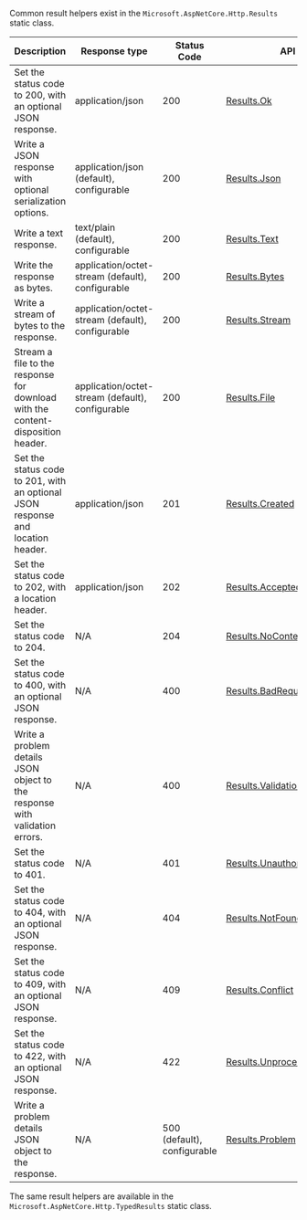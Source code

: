 Common result helpers exist in the `Microsoft.AspNetCore.Http.Results` static class.

| Description                                                                     | Response type                                    | Status Code                 | API                                                                                          |
| ------------------------------------------------------------------------------- | ------------------------------------------------ | --------------------------- | -------------------------------------------------------------------------------------------- |
| Set the status code to 200, with an optional JSON response.                     | application/json                                 | 200                         | [Results.Ok](xref:Microsoft.AspNetCore.Http.Results.Ok%2A)                                   |
| Write a JSON response with optional serialization options.                      | application/json (default), configurable         | 200                         | [Results.Json](xref:Microsoft.AspNetCore.Http.Results.Json%2A)                               |
| Write a text response.                                                          | text/plain (default), configurable               | 200                         | [Results.Text](xref:Microsoft.AspNetCore.Http.Results.Text%2A)                               |
| Write the response as bytes.                                                    | application/octet-stream (default), configurable | 200                         | [Results.Bytes](xref:Microsoft.AspNetCore.Http.Results.Bytes%2A)                             |
| Write a stream of bytes to the response.                                        | application/octet-stream (default), configurable | 200                         | [Results.Stream](xref:Microsoft.AspNetCore.Http.Results.Stream%2A)                           |
| Stream a file to the response for download with the content-disposition header. | application/octet-stream (default), configurable | 200                         | [Results.File](xref:Microsoft.AspNetCore.Http.Results.File%2A)                               |
| Set the status code to 201, with an optional JSON response and location header. | application/json                                 | 201                         | [Results.Created](xref:Microsoft.AspNetCore.Http.Results.Created%2A)                         |
| Set the status code to 202, with a location header.                             | application/json                                 | 202                         | [Results.Accepted](xref:Microsoft.AspNetCore.Http.Results.Accepted%2A)                       |
| Set the status code to 204.                                                     | N/A                                              | 204                         | [Results.NoContent](xref:Microsoft.AspNetCore.Http.Results.NoContent%2A)                     |
| Set the status code to 400, with an optional JSON response.                     | N/A                                              | 400                         | [Results.BadRequest](xref:Microsoft.AspNetCore.Http.Results.BadRequest%2A)                   |
| Write a problem details JSON object to the response with validation errors.     | N/A                                              | 400                         | [Results.ValidationProblem](xref:Microsoft.AspNetCore.Http.Results.ValidationProblem%2A)     |
| Set the status code to 401.                                                     | N/A                                              | 401                         | [Results.Unauthorized](xref:Microsoft.AspNetCore.Http.Results.Unauthorized%2A)               |
| Set the status code to 404, with an optional JSON response.                     | N/A                                              | 404                         | [Results.NotFound](xref:Microsoft.AspNetCore.Http.Results.NotFound%2A)                       |
| Set the status code to 409, with an optional JSON response.                     | N/A                                              | 409                         | [Results.Conflict](xref:Microsoft.AspNetCore.Http.Results.Conflict%2A)                       |
| Set the status code to 422, with an optional JSON response.                     | N/A                                              | 422                         | [Results.UnprocessableEntity](xref:Microsoft.AspNetCore.Http.Results.UnprocessableEntity%2A) |
| Write a problem details JSON object to the response.                            | N/A                                              | 500 (default), configurable | [Results.Problem](xref:Microsoft.AspNetCore.Http.Results.Problem%2A)                         |

The same result helpers are available in the `Microsoft.AspNetCore.Http.TypedResults` static class.

